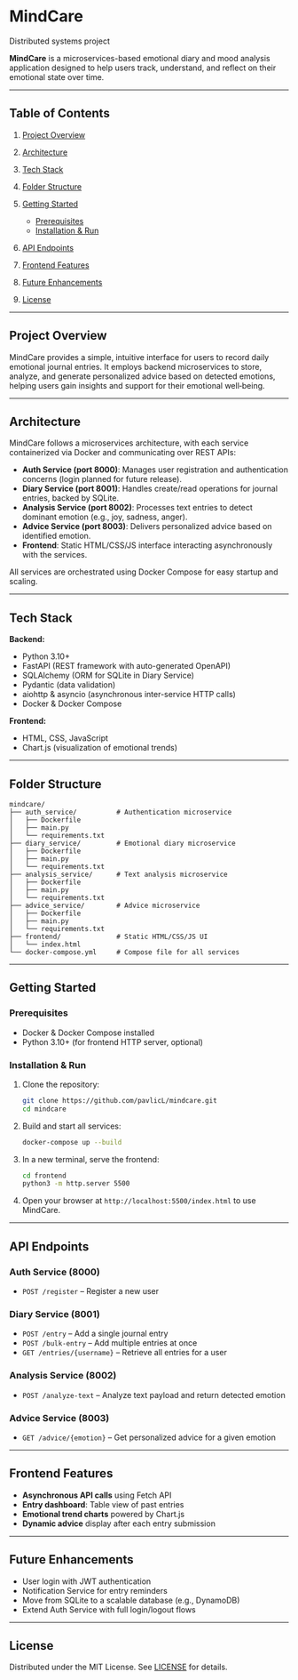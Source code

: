 # MindCare 
Distributed systems project 

**MindCare** is a microservices-based emotional diary and mood analysis application designed to help users track, understand, and reflect on their emotional state over time.

---

## Table of Contents

1. [Project Overview](#project-overview)
2. [Architecture](#architecture)
3. [Tech Stack](#tech-stack)
4. [Folder Structure](#folder-structure)
5. [Getting Started](#getting-started)

   * [Prerequisites](#prerequisites)
   * [Installation & Run](#installation--run)
6. [API Endpoints](#api-endpoints)
7. [Frontend Features](#frontend-features)
8. [Future Enhancements](#future-enhancements)
9. [License](#license)

---

## Project Overview

MindCare provides a simple, intuitive interface for users to record daily emotional journal entries. It employs backend microservices to store, analyze, and generate personalized advice based on detected emotions, helping users gain insights and support for their emotional well‑being.

---

## Architecture

MindCare follows a microservices architecture, with each service containerized via Docker and communicating over REST APIs:

* **Auth Service (port 8000)**: Manages user registration and authentication concerns (login planned for future release).
* **Diary Service (port 8001)**: Handles create/read operations for journal entries, backed by SQLite.
* **Analysis Service (port 8002)**: Processes text entries to detect dominant emotion (e.g., joy, sadness, anger).
* **Advice Service (port 8003)**: Delivers personalized advice based on identified emotion.
* **Frontend**: Static HTML/CSS/JS interface interacting asynchronously with the services.

All services are orchestrated using Docker Compose for easy startup and scaling.

---

## Tech Stack

**Backend:**

* Python 3.10+
* FastAPI (REST framework with auto-generated OpenAPI)
* SQLAlchemy (ORM for SQLite in Diary Service)
* Pydantic (data validation)
* aiohttp & asyncio (asynchronous inter-service HTTP calls)
* Docker & Docker Compose

**Frontend:**

* HTML, CSS, JavaScript
* Chart.js (visualization of emotional trends)

---

## Folder Structure

```
mindcare/
├── auth_service/          # Authentication microservice
│   ├── Dockerfile
│   ├── main.py
│   └── requirements.txt
├── diary_service/         # Emotional diary microservice
│   ├── Dockerfile
│   ├── main.py
│   └── requirements.txt
├── analysis_service/      # Text analysis microservice
│   ├── Dockerfile
│   ├── main.py
│   └── requirements.txt
├── advice_service/        # Advice microservice
│   ├── Dockerfile
│   ├── main.py
│   └── requirements.txt
├── frontend/              # Static HTML/CSS/JS UI
│   └── index.html
└── docker-compose.yml     # Compose file for all services
```

---

## Getting Started

### Prerequisites

* Docker & Docker Compose installed
* Python 3.10+ (for frontend HTTP server, optional)

### Installation & Run

1. Clone the repository:

   ```bash
   git clone https://github.com/pavlicL/mindcare.git
   cd mindcare
   ```
2. Build and start all services:

   ```bash
   docker-compose up --build
   ```
3. In a new terminal, serve the frontend:

   ```bash
   cd frontend
   python3 -m http.server 5500
   ```
4. Open your browser at `http://localhost:5500/index.html` to use MindCare.

---

## API Endpoints

### Auth Service (8000)

* `POST /register` – Register a new user

### Diary Service (8001)

* `POST /entry` – Add a single journal entry
* `POST /bulk-entry` – Add multiple entries at once
* `GET /entries/{username}` – Retrieve all entries for a user

### Analysis Service (8002)

* `POST /analyze-text` – Analyze text payload and return detected emotion

### Advice Service (8003)

* `GET /advice/{emotion}` – Get personalized advice for a given emotion

---

## Frontend Features

* **Asynchronous API calls** using Fetch API
* **Entry dashboard**: Table view of past entries
* **Emotional trend charts** powered by Chart.js
* **Dynamic advice** display after each entry submission

---

## Future Enhancements

* User login with JWT authentication
* Notification Service for entry reminders
* Move from SQLite to a scalable database (e.g., DynamoDB)
* Extend Auth Service with full login/logout flows

---

## License

Distributed under the MIT License. See [LICENSE](LICENSE) for details.

